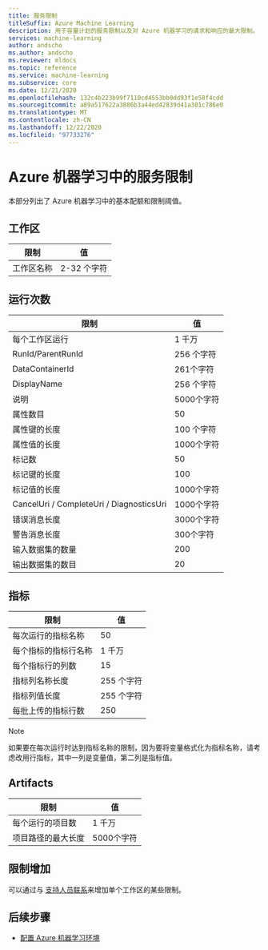 ```yaml
---
title: 服务限制
titleSuffix: Azure Machine Learning
description: 用于容量计划的服务限制以及对 Azure 机器学习的请求和响应的最大限制。
services: machine-learning
author: andscho
ms.author: andscho
ms.reviewer: mldocs
ms.topic: reference
ms.service: machine-learning
ms.subservice: core
ms.date: 12/21/2020
ms.openlocfilehash: 132c4b223b99f7110cd4553bb0dd93f1e58f4cdd
ms.sourcegitcommit: a89a517622a3886b3a44ed42839d41a301c786e0
ms.translationtype: MT
ms.contentlocale: zh-CN
ms.lasthandoff: 12/22/2020
ms.locfileid: "97733276"
---
```

# <a name="service-limits-in-azure-machine-learning"></a>Azure 机器学习中的服务限制

本部分列出了 Azure 机器学习中的基本配额和限制阈值。

## <a name="workspaces"></a>工作区
| 限制 | 值 |
| --- | --- |
| 工作区名称 | 2-32 个字符 |

## <a name="runs"></a>运行次数
| 限制 | 值 |
| --- | --- |
| 每个工作区运行 | 1 千万 |
| RunId/ParentRunId | 256 个字符 |
| DataContainerId | 261个字符 |
| DisplayName |256 个字符|
| 说明 |5000个字符|
| 属性数目 |50 |
| 属性键的长度 |100 个字符 |
| 属性值的长度 |1000个字符 |
| 标记数 |50 |
| 标记键的长度 |100 |
| 标记值的长度 |1000个字符 |
| CancelUri / CompleteUri / DiagnosticsUri |1000个字符 |
| 错误消息长度 |3000个字符 |
| 警告消息长度 |300个字符 |
| 输入数据集的数量 |200 |
| 输出数据集的数目 |20 |


## <a name="metrics"></a>指标
| 限制 | 值 |
| --- | --- |
| 每次运行的指标名称 |50|
| 每个指标的指标行名称 |1 千万|
| 每个指标行的列数 |15|
| 指标列名称长度 |255 个字符 |
| 指标列值长度 |255 个字符 |
| 每批上传的指标行数 | 250 |

> [!NOTE]
> 如果要在每次运行时达到指标名称的限制，因为要将变量格式化为指标名称，请考虑改用行指标，其中一列是变量值，第二列是指标值。

## <a name="artifacts"></a>Artifacts

| 限制 | 值 |
| --- | --- |
| 每个运行的项目数 |1 千万|
| 项目路径的最大长度 |5000个字符 |

## <a name="limit-increases"></a>限制增加
可以通过与 [支持人员联系](https://ms.portal.azure.com/#blade/Microsoft_Azure_Support/HelpAndSupportBlade/newsupportrequest/)来增加单个工作区的某些限制。 

## <a name="next-steps"></a>后续步骤

- [配置 Azure 机器学习环境](how-to-configure-environment.md)
